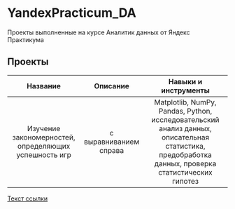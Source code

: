 # YandexPracticum_DA
Проекты выполненные на курсе Аналитик данных от Яндекс Практикума

## Проекты

| Название                   | Описание               | Навыки и инструменты        |
| :------------------------: | :--------------------: |:---------------------------:|
| Изучение закономерностей, определяющих успешность игр | с выравниванием справа | Matplotlib, NumPy, Pandas, Python, исследовательский анализ данных, описательная статистика, предобработка данных, проверка статистических гипотез |

[Текст ссылки](videogame_analysis/videogame_analysis.ipynb)

